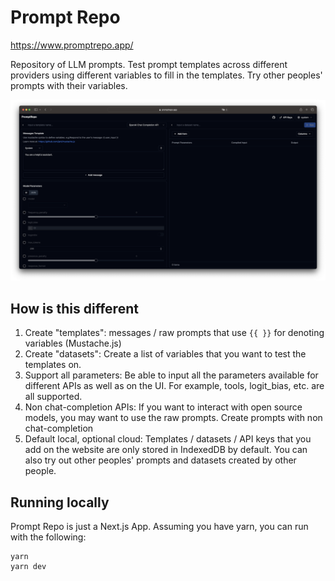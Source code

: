 # Prompt Repo

https://www.promptrepo.app/

Repository of LLM prompts. Test prompt templates across different providers using different variables to fill in the templates. Try other peoples' prompts with their variables.

![Screenshot](docs/promptrepo-main.png)

## How is this different

1. Create "templates": messages / raw prompts that use `{{ }}` for denoting variables (Mustache.js)
2. Create "datasets": Create a list of variables that you want to test the templates on.
3. Support all parameters: Be able to input all the parameters available for different APIs as well as on the UI. For example, tools, logit_bias, etc. are all supported.
4. Non chat-completion APIs: If you want to interact with open source models, you may want to use the raw prompts. Create prompts with non chat-completion
5. Default local, optional cloud: Templates / datasets / API keys that you add on the website are only stored in IndexedDB by default. You can also try out other peoples' prompts and datasets created by other people.

## Running locally

Prompt Repo is just a Next.js App. Assuming you have yarn, you can run with the following:

```
yarn
yarn dev
```
